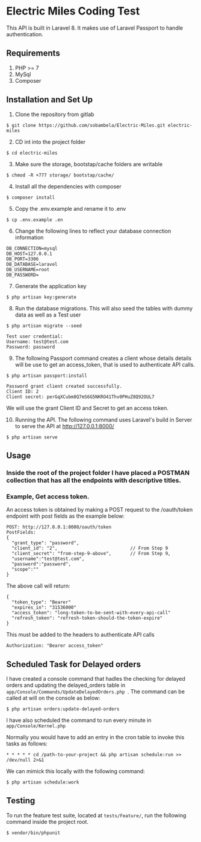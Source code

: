 # Electric Miles Coding Test

This API is built in Laravel 8. It makes use of Laravel Passport to handle authentication.

## Requirements
1. PHP >= 7
2. MySql
3. Composer

## Installation and Set Up

1. Clone the repository from gitlab
```
$ git clone https://github.com/sobambela/Electric-Miles.git electric-miles
```
2. CD int into the project folder
```
$ cd electric-miles
```
3. Make sure the storage, bootstap/cache folders are writable
```
$ chmod -R +777 storage/ bootstap/cache/
```
4. Install all the dependencies with composer
```
$ composer install
```
5. Copy the .env.example and rename it to .env
```
$ cp .env.example .en
```
6. Change the following lines to reflect your database connection information
```
DB_CONNECTION=mysql
DB_HOST=127.0.0.1
DB_PORT=3306
DB_DATABASE=laravel
DB_USERNAME=root
DB_PASSWORD=
```
7. Generate the application key
```
$ php artisan key:generate
```
8. Run the database migrations. This will also seed the tables with dummy data as well as a Test user
```
$ php artisan migrate --seed

Test user credential:
Username: test@test.com
Password: password
```
9. The following Passport command creates a client whose details details will be use to get an access_token, that is used to authenticate API calls.
```
$ php artisan passport:install

Password grant client created successfully.
Client ID: 2
Client secret: perGqXCubm8Q7mS6G5NKRO41Thv0PHuZ8Q92OUL7
```
We will use the grant Client ID and Secret to get an access token.

10. Running the API. The following command uses Laravel's build in Server to serve the API at http://127.0.0.1:8000/
```
$ php artisan serve
```

## Usage
### Inside the root of the project folder I have placed a POSTMAN collection that has all the endpoints with descriptive titles.

###  Example, Get access token.
An access token is obtained by making a POST request to the /oauth/token endpoint with post fields as the example below:
```
POST: http://127.0.0.1:8000/oauth/token
PostFields:
{
  "grant_type": "password",
  "client_id": "2",                           // From Step 9
  "client_secret": "from-step-9-above",       // From Step 9,
  "username":"test@test.com",
  "password":"password",
  "scope":""
}
```
The above call will return:
```
{
  "token_type": "Bearer"
  "expires_in": "31536000"
  "access_token": "long-token-to-be-sent-with-every-api-call"
  "refresh_token": "refresh-token-should-the-token-expire"
}
```
This must be added to the headers to authenticate API calls
```
Authorization: "Bearer access_token"
```
## Scheduled Task for Delayed orders
I have created a console command that hadles the checking for delayed orders and updating the delayed_orders table in ``` app/Console/Commands/UpdateDelayedOrders.php  ```. 
The command can be called at will on the console as below:
```
$ php artisan orders:update-delayed-orders
```
I have also scheduled the command to run every minute in ```app/Console/Kernel.php```

Normally you would have to add an entry in the cron table to invoke this tasks as follows:
```
* * * * * cd /path-to-your-project && php artisan schedule:run >> /dev/null 2>&1
```

We can mimick this locally with the following command:
```
$ php artisan schedule:work
```

## Testing

To run the feature test suite, located at ```tests/Feature/```, run the following command inside the project root.
```
$ vendor/bin/phpunit
``` 
 